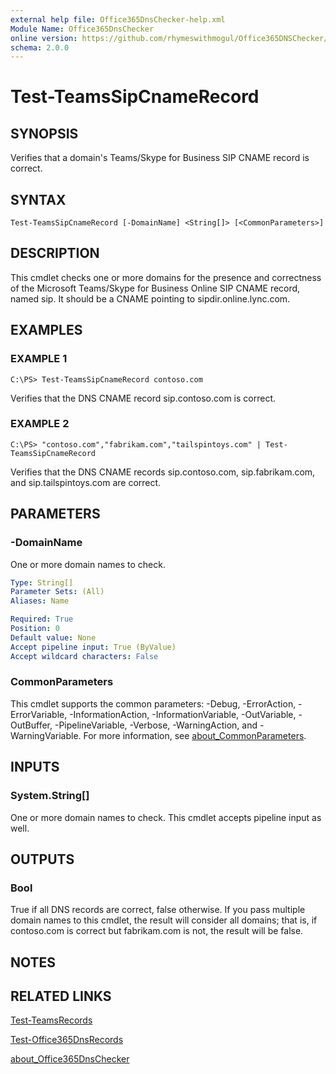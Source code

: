```yaml
---
external help file: Office365DnsChecker-help.xml
Module Name: Office365DnsChecker
online version: https://github.com/rhymeswithmogul/Office365DNSChecker/blob/main/man/en-US/Test-TeamsSipCnameRecord.md
schema: 2.0.0
---
```


# Test-TeamsSipCnameRecord

## SYNOPSIS
Verifies that a domain's Teams/Skype for Business SIP CNAME record is correct.

## SYNTAX

```
Test-TeamsSipCnameRecord [-DomainName] <String[]> [<CommonParameters>]
```

## DESCRIPTION
This cmdlet checks one or more domains for the presence and correctness of the Microsoft Teams/Skype for Business Online SIP CNAME record, named sip.  It should be a CNAME pointing to sipdir.online.lync.com.

## EXAMPLES

### EXAMPLE 1
```
C:\PS> Test-TeamsSipCnameRecord contoso.com
```

Verifies that the DNS CNAME record sip.contoso.com is correct.

### EXAMPLE 2
```
C:\PS> "contoso.com","fabrikam.com","tailspintoys.com" | Test-TeamsSipCnameRecord
```

Verifies that the DNS CNAME records sip.contoso.com, sip.fabrikam.com, and sip.tailspintoys.com are correct.

## PARAMETERS

### -DomainName
One or more domain names to check.

```yaml
Type: String[]
Parameter Sets: (All)
Aliases: Name

Required: True
Position: 0
Default value: None
Accept pipeline input: True (ByValue)
Accept wildcard characters: False
```

### CommonParameters
This cmdlet supports the common parameters: -Debug, -ErrorAction, -ErrorVariable, -InformationAction, -InformationVariable, -OutVariable, -OutBuffer, -PipelineVariable, -Verbose, -WarningAction, and -WarningVariable. For more information, see [about_CommonParameters](http://go.microsoft.com/fwlink/?LinkID=113216).

## INPUTS

### System.String[]
One or more domain names to check.  This cmdlet accepts pipeline input as well.

## OUTPUTS

### Bool
True if all DNS records are correct, false otherwise.  If you pass multiple domain names to this cmdlet, the result will consider all domains;  that is, if contoso.com is correct but fabrikam.com is not, the result will be false.

## NOTES

## RELATED LINKS

[Test-TeamsRecords]()

[Test-Office365DnsRecords]()

[about_Office365DnsChecker]()

